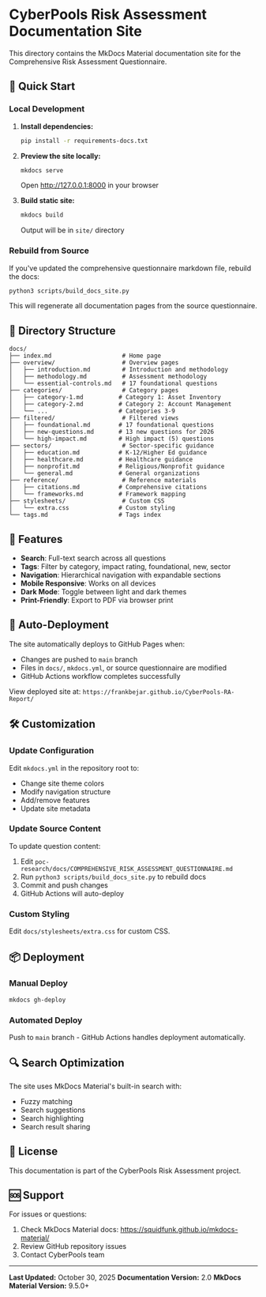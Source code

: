 # CyberPools Risk Assessment Documentation Site

This directory contains the MkDocs Material documentation site for the Comprehensive Risk Assessment Questionnaire.

## 🚀 Quick Start

### Local Development

1. **Install dependencies:**
   ```bash
   pip install -r requirements-docs.txt
   ```

2. **Preview the site locally:**
   ```bash
   mkdocs serve
   ```

   Open http://127.0.0.1:8000 in your browser

3. **Build static site:**
   ```bash
   mkdocs build
   ```

   Output will be in `site/` directory

### Rebuild from Source

If you've updated the comprehensive questionnaire markdown file, rebuild the docs:

```bash
python3 scripts/build_docs_site.py
```

This will regenerate all documentation pages from the source questionnaire.

## 📁 Directory Structure

```
docs/
├── index.md                    # Home page
├── overview/                   # Overview pages
│   ├── introduction.md         # Introduction and methodology
│   ├── methodology.md          # Assessment methodology
│   └── essential-controls.md   # 17 foundational questions
├── categories/                 # Category pages
│   ├── category-1.md          # Category 1: Asset Inventory
│   ├── category-2.md          # Category 2: Account Management
│   └── ...                    # Categories 3-9
├── filtered/                   # Filtered views
│   ├── foundational.md        # 17 foundational questions
│   ├── new-questions.md       # 13 new questions for 2026
│   └── high-impact.md         # High impact (5) questions
├── sectors/                    # Sector-specific guidance
│   ├── education.md           # K-12/Higher Ed guidance
│   ├── healthcare.md          # Healthcare guidance
│   ├── nonprofit.md           # Religious/Nonprofit guidance
│   └── general.md             # General organizations
├── reference/                  # Reference materials
│   ├── citations.md           # Comprehensive citations
│   └── frameworks.md          # Framework mapping
├── stylesheets/                # Custom CSS
│   └── extra.css              # Custom styling
└── tags.md                    # Tags index
```

## 🎨 Features

- **Search**: Full-text search across all questions
- **Tags**: Filter by category, impact rating, foundational, new, sector
- **Navigation**: Hierarchical navigation with expandable sections
- **Mobile Responsive**: Works on all devices
- **Dark Mode**: Toggle between light and dark themes
- **Print-Friendly**: Export to PDF via browser print

## 🔄 Auto-Deployment

The site automatically deploys to GitHub Pages when:
- Changes are pushed to `main` branch
- Files in `docs/`, `mkdocs.yml`, or source questionnaire are modified
- GitHub Actions workflow completes successfully

View deployed site at: `https://frankbejar.github.io/CyberPools-RA-Report/`

## 🛠️ Customization

### Update Configuration

Edit `mkdocs.yml` in the repository root to:
- Change site theme colors
- Modify navigation structure
- Add/remove features
- Update site metadata

### Update Source Content

To update question content:
1. Edit `poc-research/docs/COMPREHENSIVE_RISK_ASSESSMENT_QUESTIONNAIRE.md`
2. Run `python3 scripts/build_docs_site.py` to rebuild docs
3. Commit and push changes
4. GitHub Actions will auto-deploy

### Custom Styling

Edit `docs/stylesheets/extra.css` for custom CSS.

## 📦 Deployment

### Manual Deploy

```bash
mkdocs gh-deploy
```

### Automated Deploy

Push to `main` branch - GitHub Actions handles deployment automatically.

## 🔍 Search Optimization

The site uses MkDocs Material's built-in search with:
- Fuzzy matching
- Search suggestions
- Search highlighting
- Search result sharing

## 📄 License

This documentation is part of the CyberPools Risk Assessment project.

## 🆘 Support

For issues or questions:
1. Check MkDocs Material docs: https://squidfunk.github.io/mkdocs-material/
2. Review GitHub repository issues
3. Contact CyberPools team

---

**Last Updated:** October 30, 2025
**Documentation Version:** 2.0
**MkDocs Material Version:** 9.5.0+
